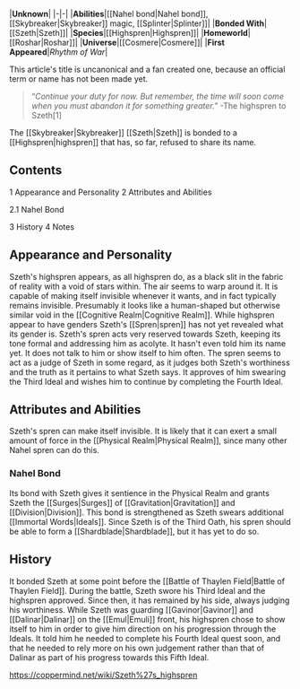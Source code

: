 |**Unknown**|
|-|-|
|**Abilities**|[[Nahel bond\|Nahel bond]], [[Skybreaker\|Skybreaker]] magic, [[Splinter\|Splinter]]|
|**Bonded With**|[[Szeth\|Szeth]]|
|**Species**|[[Highspren\|Highspren]]|
|**Homeworld**|[[Roshar\|Roshar]]|
|**Universe**|[[Cosmere\|Cosmere]]|
|**First Appeared**|*Rhythm of War*|

This article's title is uncanonical and a fan created one, because an official term or name has not been made yet.
>“*Continue your duty for now. But remember, the time will soon come when you must abandon it for something greater.*”
\-The highspren to Szeth[1]


The [[Skybreaker\|Skybreaker]] [[Szeth\|Szeth]] is bonded to a [[Highspren\|highspren]] that has, so far, refused to share its name.

## Contents

1 Appearance and Personality
2 Attributes and Abilities

2.1 Nahel Bond


3 History
4 Notes


## Appearance and Personality
Szeth's highspren appears, as all highspren do, as a black slit in the fabric of reality with a void of stars within. The air seems to warp around it. It is capable of making itself invisible whenever it wants, and in fact typically remains invisible. Presumably it looks like a human-shaped but otherwise similar void in the [[Cognitive Realm\|Cognitive Realm]]. While highspren appear to have genders Szeth's [[Spren\|spren]] has not yet revealed what its gender is.
Szeth's spren acts very reserved towards Szeth, keeping its tone formal and addressing him as acolyte. It hasn't even told him its name yet. It does not talk to him or show itself to him often. The spren seems to act as a judge of Szeth in some regard, as it judges both Szeth's worthiness and the truth as it pertains to what Szeth says. It approves of him swearing the Third Ideal and wishes him to continue by completing the Fourth Ideal.

## Attributes and Abilities
Szeth's spren can make itself invisible. It is likely that it can exert a small amount of force in the [[Physical Realm\|Physical Realm]], since many other Nahel spren can do this.

### Nahel Bond
Its bond with Szeth gives it sentience in the Physical Realm and grants Szeth the [[Surges\|Surges]] of [[Gravitation\|Gravitation]] and [[Division\|Division]]. This bond is strengthened as Szeth swears additional [[Immortal Words\|Ideals]]. Since Szeth is of the Third Oath, his spren should be able to form a [[Shardblade\|Shardblade]], but it has yet to do so.

## History
It bonded Szeth at some point before the [[Battle of Thaylen Field\|Battle of Thaylen Field]]. During the battle, Szeth swore his Third Ideal and the highspren approved. Since then, it has remained by his side, always judging his worthiness. While Szeth was guarding [[Gavinor\|Gavinor]] and [[Dalinar\|Dalinar]] on the [[Emul\|Emuli]] front, his highspren chose to show itself to him in order to give him direction on his progression through the Ideals. It told him he needed to complete his Fourth Ideal quest soon, and that he needed to rely more on his own judgement rather than that of Dalinar as part of his progress towards this Fifth Ideal.



https://coppermind.net/wiki/Szeth%27s_highspren